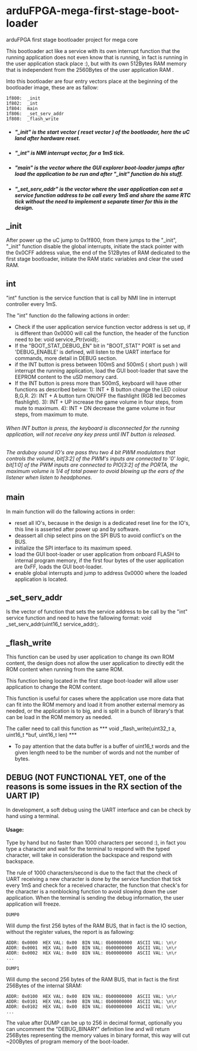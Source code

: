 # arduFPGA-mega-first-stage-boot-loader
 arduFPGA first stage bootloader project for mega core

This bootloader act like a service with its own interrupt function that the running application does not even know that is running, in fact is running in the user application stack place :), but with its own 512Bytes RAM memory that is independent from the 2560Bytes of the user application RAM .

Into this bootloader are four entry vectors place at the beginning of the bootloader image, these are as fallow:

```
1f800:	_init
1f802:	_int
1f804:	main
1f806:	_set_serv_addr
1f808:	_flash_write
```

* ##### "_init" is the start vector ( reset vector ) of the bootloader, here the uC land after hardware reset.
* ##### "_int" is NMI interrupt vector, for a 1mS tick.
* ##### "main" is the vector where the GUI explorer boot-loader jumps after load the application to be run and after "_init" function do his stuff.
* ##### "_set_serv_addr" is the vector where the user application can set a service function address to be call every 1mS and share the same RTC tick without the need to implement a separate timer for this in the design.

## _init

After power up the uC jump to 0x1f800, from there jumps to the "_init", "_init" function disable the global interrupts, initiate the stack pointer with the 0x0CFF address value, the end of the 512Bytes of RAM dedicated to the first stage bootloader, initiate the RAM static variables and clear the used RAM.

## int
"int" function is the service function that is call by NMI line in interrupt controller every 1mS.

The "int" function do the fallowing actions in order:
* Check if the user application service function vector address is set up, if is different than 0x0000 will call the function, the header of the function need to be: void service_Ptr(void);.
* If the "BOOT_STAT_DEBUG_EN" bit in "BOOT_STAT" PORT is set and 'DEBUG_ENABLE' is defined, will listen to the UART interface for commands, more detail in DEBUG section.
* if the INT button is press between 100mS and 500mS ( short push ) will interrupt the running application, load the GUI boot-loader that save the EEPROM content to the uSD memory card.
* If the INT button is press more than 500mS, keyboard will have other functions as described below:
1): INT + B button change the LED colour B,G,R.
2): INT + A button turn ON/OFF the flashlight (RGB led becomes flashlight).
3): INT + UP increase the game volume in four steps, from mute to maximum.
4): INT + DN decrease the game volume in four steps, from maximum to mute.

###### When INT button is press, the keyboard is disconnected for the running application, will not receive any key press until INT button is released.

###### The arduboy sound IO's are pass thru two 4 bit PWM modulators that controls the volume, bit[3:2] of the PWM's inputs are connected to '0' logic, bit[1:0] of the PWM inputs are connected to PIO[3:2] of the PORTA, the maximum volume is 1/4 of total power to avoid blowing up the ears of the listener when listen to headphones.


## main
In main function will do the fallowing actions in order:

* reset all IO's, because in the design is a dedicated reset line for the IO's, this line is asserted after power up and by software.
* deassert all chip select pins on the SPI BUS to avoid conflict's on the BUS.
* initialize the SPI interface to its maximum speed.
* load the GUI boot-loader or user application from onboard FLASH to internal program memory, if the first four bytes of the user application are 0xFF, loads the GUI boot-loader.
* enable global interrupts and jump to address 0x0000 where the loaded application is located.

## _set_serv_addr
Is the vector of function that sets the service address to be call by the "int" service function and need to have the fallowing format: void _set_serv_addr(uint16_t service_addr);.

## _flash_write
This function can be used by user application to change its own ROM content, the design does not allow the user application to directly edit the ROM content when running from the same ROM.

This function being located in the first stage boot-loader will allow user application to change the ROM content.

This function is useful for cases where the application use more data that can fit into the ROM memory and load it from another external memory as needed, or the application is to big, and is split in a bunch of library's that can be load in the ROM memory as needed.

The caller need to call this function as *** void _flash_write(uint32_t a, uint16_t *buf, uint16_t len) ***

* To pay attention that the data buffer is a buffer of uint16_t words and the given length need to be the number of words and not the number of bytes.

## DEBUG (NOT FUNCTIONAL YET, one of the reasons is some issues in the RX section of the UART IP)
In development, a soft debug using the UART interface and can be check by hand using a terminal.

#### Usage:
Type by hand but no faster than 1000 characters per second :), in fact you type a character and wait for the terminal to respond with the typed character, will take in consideration the backspace and respond with backspace.

The rule of 1000 characters/second is due to the fact that the check of UART receiving a new character is done by the service function that tick every 1mS and check for a received character, the function that check's for the character is a nonblocking function to avoid slowing down the user application.
When the terminal is sending the debug information, the user application will freeze.

```
DUMP0
```

Will dump the first 256 bytes of the RAM BUS, that in fact is the IO section, without the register values, the report is as fallowing:

```
ADDR: 0x0000  HEX VAL: 0x00  BIN VAL: 0b00000000  ASCII VAL: \n\r
ADDR: 0x0001  HEX VAL: 0x00  BIN VAL: 0b00000000  ASCII VAL: \n\r
ADDR: 0x0002  HEX VAL: 0x00  BIN VAL: 0b00000000  ASCII VAL: \n\r
...
```
```
DUMP1
```

Will dump the second 256 bytes of the RAM BUS, that in fact is the first 256Bytes of the internal SRAM:

```
ADDR: 0x0100  HEX VAL: 0x00  BIN VAL: 0b00000000  ASCII VAL: \n\r
ADDR: 0x0101  HEX VAL: 0x00  BIN VAL: 0b00000000  ASCII VAL: \n\r
ADDR: 0x0102  HEX VAL: 0x00  BIN VAL: 0b00000000  ASCII VAL: \n\r
...
```
The value after DUMP can be up to 256 in decimal format, optionally you can uncomment the "DEBUG_BINARY" definition line and will return 256Bytes representing the memory values in binary format, this way will cut ~200Bytes of program memory of the boot-loader.
